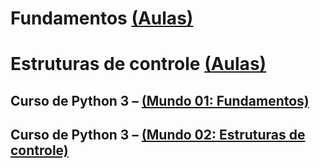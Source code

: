 # Fundamentos [(Aulas)](http://www.cursoemvideo.com/course/curso-python-3/)

# Estruturas de controle [(Aulas)](https://www.youtube.com/playlist?list=PLHz_AreHm4dk_nZHmxxf_J0WRAqy5Czye)

## Curso de Python 3 – [(Mundo 01: Fundamentos)](https://github.com/UlissesMartins/Python3/tree/master/Curso%20em%20V%C3%ADdeo/Python3/Mundo%201)

## Curso de Python 3 – [(Mundo 02: Estruturas de controle)](https://github.com/UlissesMartins/Python3/tree/master/Curso%20em%20V%C3%ADdeo/Python3/Mundo%202)
